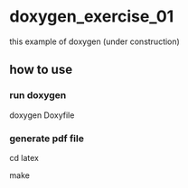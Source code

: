 # doxygen_exercise_01

this example of doxygen (under construction)

## how to use

### run doxygen

doxygen Doxyfile

### generate pdf file

cd latex

make
